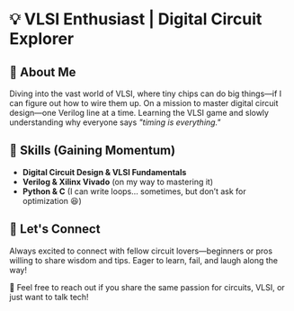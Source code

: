 # 💡 VLSI Enthusiast | Digital Circuit Explorer

## 🚀 About Me
Diving into the vast world of VLSI, where tiny chips can do big things—if I can figure out how to wire them up. On a mission to master digital circuit design—one Verilog line at a time. Learning the VLSI game and slowly understanding why everyone says *"timing is everything."*

## 🔹 Skills (Gaining Momentum)
- **Digital Circuit Design & VLSI Fundamentals**
- **Verilog & Xilinx Vivado** (on my way to mastering it)
- **Python & C** (I can write loops… sometimes, but don’t ask for optimization 😆)

## 🤝 Let's Connect
Always excited to connect with fellow circuit lovers—beginners or pros willing to share wisdom and tips. Eager to learn, fail, and laugh along the way!

💬 Feel free to reach out if you share the same passion for circuits, VLSI, or just want to talk tech!
